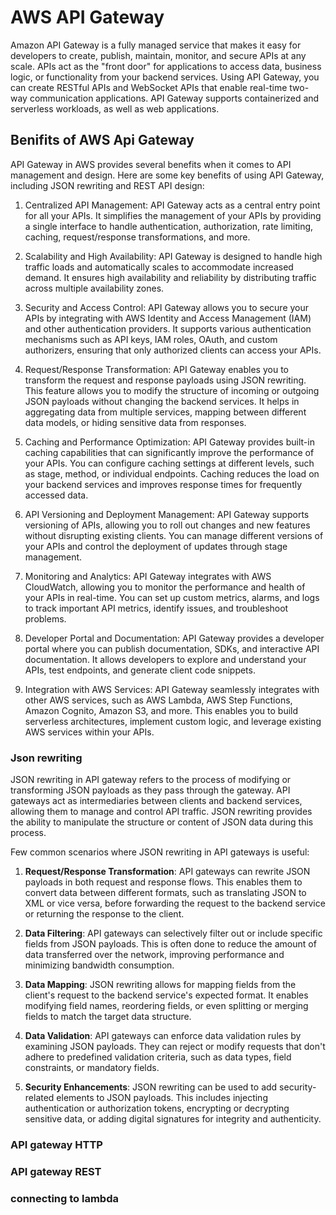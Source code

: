 # AWS API Gateway

Amazon API Gateway is a fully managed service that makes it easy for developers to create, publish, maintain, monitor, and secure APIs at any scale. APIs act as the "front door" for applications to access data, business logic, or functionality from your backend services. Using API Gateway, you can create RESTful APIs and WebSocket APIs that enable real-time two-way communication applications. API Gateway supports containerized and serverless workloads, as well as web applications.

## Benifits of AWS Api Gateway

API Gateway in AWS provides several benefits when it comes to API management and design. Here are some key benefits of using API Gateway, including JSON rewriting and REST API design:

1. Centralized API Management: API Gateway acts as a central entry point for all your APIs. It simplifies the management of your APIs by providing a single interface to handle authentication, authorization, rate limiting, caching, request/response transformations, and more.

2. Scalability and High Availability: API Gateway is designed to handle high traffic loads and automatically scales to accommodate increased demand. It ensures high availability and reliability by distributing traffic across multiple availability zones.

3. Security and Access Control: API Gateway allows you to secure your APIs by integrating with AWS Identity and Access Management (IAM) and other authentication providers. It supports various authentication mechanisms such as API keys, IAM roles, OAuth, and custom authorizers, ensuring that only authorized clients can access your APIs.

4. Request/Response Transformation: API Gateway enables you to transform the request and response payloads using JSON rewriting. This feature allows you to modify the structure of incoming or outgoing JSON payloads without changing the backend services. It helps in aggregating data from multiple services, mapping between different data models, or hiding sensitive data from responses.

5. Caching and Performance Optimization: API Gateway provides built-in caching capabilities that can significantly improve the performance of your APIs. You can configure caching settings at different levels, such as stage, method, or individual endpoints. Caching reduces the load on your backend services and improves response times for frequently accessed data.

6. API Versioning and Deployment Management: API Gateway supports versioning of APIs, allowing you to roll out changes and new features without disrupting existing clients. You can manage different versions of your APIs and control the deployment of updates through stage management.

7. Monitoring and Analytics: API Gateway integrates with AWS CloudWatch, allowing you to monitor the performance and health of your APIs in real-time. You can set up custom metrics, alarms, and logs to track important API metrics, identify issues, and troubleshoot problems.

8. Developer Portal and Documentation: API Gateway provides a developer portal where you can publish documentation, SDKs, and interactive API documentation. It allows developers to explore and understand your APIs, test endpoints, and generate client code snippets.

9. Integration with AWS Services: API Gateway seamlessly integrates with other AWS services, such as AWS Lambda, AWS Step Functions, Amazon Cognito, Amazon S3, and more. This enables you to build serverless architectures, implement custom logic, and leverage existing AWS services within your APIs.

### Json rewriting

JSON rewriting in API gateway refers to the process of modifying or transforming JSON payloads as they pass through the gateway. API gateways act as intermediaries between clients and backend services, allowing them to manage and control API traffic. JSON rewriting provides the ability to manipulate the structure or content of JSON data during this process.

Few common scenarios where JSON rewriting in API gateways is useful:

1. **Request/Response Transformation**: API gateways can rewrite JSON payloads in both request and response flows. This enables them to convert data between different formats, such as translating JSON to XML or vice versa, before forwarding the request to the backend service or returning the response to the client.

2. **Data Filtering**: API gateways can selectively filter out or include specific fields from JSON payloads. This is often done to reduce the amount of data transferred over the network, improving performance and minimizing bandwidth consumption.

3. **Data Mapping**: JSON rewriting allows for mapping fields from the client's request to the backend service's expected format. It enables modifying field names, reordering fields, or even splitting or merging fields to match the target data structure.

4. **Data Validation**: API gateways can enforce data validation rules by examining JSON payloads. They can reject or modify requests that don't adhere to predefined validation criteria, such as data types, field constraints, or mandatory fields.

5. **Security Enhancements**: JSON rewriting can be used to add security-related elements to JSON payloads. This includes injecting authentication or authorization tokens, encrypting or decrypting sensitive data, or adding digital signatures for integrity and authenticity.

### API gateway HTTP

### API gateway REST

### connecting to lambda



